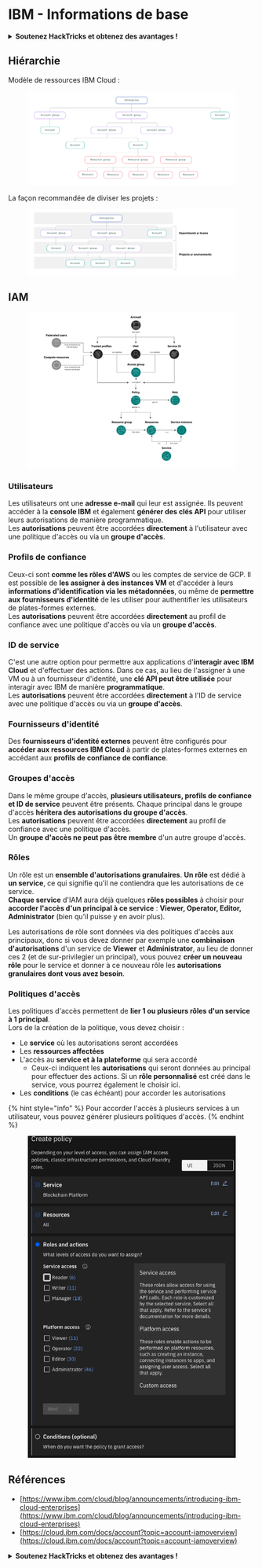 # IBM - Informations de base

<details>

<summary><strong>Soutenez HackTricks et obtenez des avantages !</strong></summary>

* Si vous souhaitez voir votre **entreprise annoncée dans HackTricks** ou si vous souhaitez accéder à la **dernière version de PEASS ou télécharger HackTricks en PDF**, consultez les [**PLANS D'ABONNEMENT**](https://github.com/sponsors/carlospolop) !
* Obtenez le [**swag officiel PEASS & HackTricks**](https://peass.creator-spring.com)
* Découvrez [**The PEASS Family**](https://opensea.io/collection/the-peass-family), notre collection d'[**NFTs**](https://opensea.io/collection/the-peass-family) exclusifs
* **Rejoignez le** 💬 [**groupe Discord**](https://discord.gg/hRep4RUj7f) ou le [**groupe Telegram**](https://t.me/peass) ou **suivez** moi sur **Twitter** 🐦 [**@carlospolopm**](https://twitter.com/carlospolopm).
* **Partagez vos astuces de piratage en soumettant des PR aux** [**HackTricks**](https://github.com/carlospolop/hacktricks) et [**HackTricks Cloud**](https://github.com/carlospolop/hacktricks-cloud) **dépôts Github.**

</details>

## Hiérarchie

Modèle de ressources IBM Cloud :

<figure><img src="../../.gitbook/assets/image (17).png" alt=""><figcaption></figcaption></figure>

La façon recommandée de diviser les projets :

<figure><img src="../../.gitbook/assets/image (14).png" alt=""><figcaption></figcaption></figure>

## IAM

<figure><img src="../../.gitbook/assets/image (5) (3).png" alt=""><figcaption></figcaption></figure>

### Utilisateurs

Les utilisateurs ont une **adresse e-mail** qui leur est assignée. Ils peuvent accéder à la **console IBM** et également **générer des clés API** pour utiliser leurs autorisations de manière programmatique.\
Les **autorisations** peuvent être accordées **directement** à l'utilisateur avec une politique d'accès ou via un **groupe d'accès**.

### Profils de confiance

Ceux-ci sont **comme les rôles d'AWS** ou les comptes de service de GCP. Il est possible de **les assigner à des instances VM** et d'accéder à leurs **informations d'identification via les métadonnées**, ou même de **permettre aux fournisseurs d'identité** de les utiliser pour authentifier les utilisateurs de plates-formes externes.\
Les **autorisations** peuvent être accordées **directement** au profil de confiance avec une politique d'accès ou via un **groupe d'accès**.

### ID de service

C'est une autre option pour permettre aux applications d'**interagir avec IBM Cloud** et d'effectuer des actions. Dans ce cas, au lieu de l'assigner à une VM ou à un fournisseur d'identité, une **clé API peut être utilisée** pour interagir avec IBM de manière **programmatique**.\
Les **autorisations** peuvent être accordées **directement** à l'ID de service avec une politique d'accès ou via un **groupe d'accès**.

### Fournisseurs d'identité

Des **fournisseurs d'identité externes** peuvent être configurés pour **accéder aux ressources IBM Cloud** à partir de plates-formes externes en accédant aux **profils de confiance de confiance**.

### Groupes d'accès

Dans le même groupe d'accès, **plusieurs utilisateurs, profils de confiance et ID de service** peuvent être présents. Chaque principal dans le groupe d'accès **héritera des autorisations du groupe d'accès**.\
Les **autorisations** peuvent être accordées **directement** au profil de confiance avec une politique d'accès.\
Un **groupe d'accès ne peut pas être membre** d'un autre groupe d'accès.

### Rôles

Un rôle est un **ensemble d'autorisations granulaires**. **Un rôle** est dédié à **un service**, ce qui signifie qu'il ne contiendra que les autorisations de ce service.\
**Chaque service** d'IAM aura déjà quelques **rôles possibles** à choisir pour **accorder l'accès d'un principal à ce service** : **Viewer, Operator, Editor, Administrator** (bien qu'il puisse y en avoir plus).

Les autorisations de rôle sont données via des politiques d'accès aux principaux, donc si vous devez donner par exemple une **combinaison d'autorisations** d'un service de **Viewer** et **Administrator**, au lieu de donner ces 2 (et de sur-privilegier un principal), vous pouvez **créer un nouveau rôle** pour le service et donner à ce nouveau rôle les **autorisations granulaires dont vous avez besoin**.

### Politiques d'accès

Les politiques d'accès permettent de **lier 1 ou plusieurs rôles d'un service à 1 principal**.\
Lors de la création de la politique, vous devez choisir :

* Le **service** où les autorisations seront accordées
* Les **ressources affectées**
* L'accès au **service et à la plateforme** qui sera accordé
  * Ceux-ci indiquent les **autorisations** qui seront données au principal pour effectuer des actions. Si un **rôle personnalisé** est créé dans le service, vous pourrez également le choisir ici.
* Les **conditions** (le cas échéant) pour accorder les autorisations

{% hint style="info" %}
Pour accorder l'accès à plusieurs services à un utilisateur, vous pouvez générer plusieurs politiques d'accès.
{% endhint %}

<figure><img src="../../.gitbook/assets/image (6).png" alt=""><figcaption></figcaption></figure>

## Références

* [https://www.ibm.com/cloud/blog/announcements/introducing-ibm-cloud-enterprises](https://www.ibm.com/cloud/blog/announcements/introducing-ibm-cloud-enterprises)
* [https://cloud.ibm.com/docs/account?topic=account-iamoverview](https://cloud.ibm.com/docs/account?topic=account-iamoverview)

<details>

<summary><strong>Soutenez HackTricks et obtenez des avantages !</strong></summary>

* Si vous souhaitez voir votre **entreprise annoncée dans HackTricks** ou si vous souhaitez accéder à la **dernière version de PEASS ou télécharger HackTricks en PDF**, consultez les [**PLANS D'ABONNEMENT**](https://github.com/sponsors/carlospolop) !
* Obtenez le [**swag officiel PEASS & HackTricks**](https://peass.creator-spring.com)
* Découvrez [**The PEASS Family**](https://opensea.io/collection/the-peass-family), notre collection d'[**NFTs**](https://opensea.io/collection/the-peass-family) exclusifs
* **Rejoignez le** 💬 [**groupe Discord**](https://discord.gg/hRep4RUj7f) ou le [**groupe Telegram**](https://t.me/peass) ou **suivez** moi sur **Twitter** 🐦 [**@carlospolopm**](https://twitter.com/carlospolopm).
* **Partagez vos astuces de piratage en soumettant des PR aux** [**HackTricks**](https://github.com/carlospolop/hacktricks) et [**HackTricks Cloud**](https://github.com/carlospolop/hacktricks-cloud) **dépôts Github.**

</details>